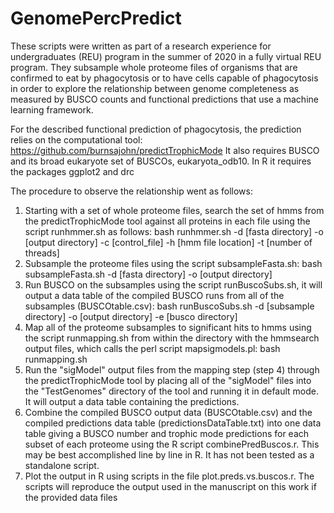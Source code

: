 # GenomePercPredict

These scripts were written as part of a research experience for undergraduates (REU) program in the summer of 2020 in a fully virtual REU program. They subsample whole proteome files of organisms that are confirmed to eat by phagocytosis or to have cells capable of phagocytosis in order to explore the relationship between genome completeness as measured by BUSCO counts and functional predictions that use a machine learning framework.

For the described functional prediction of phagocytosis, the prediction relies on the computational tool: https://github.com/burnsajohn/predictTrophicMode
It also requires BUSCO and its broad eukaryote set of BUSCOs, eukaryota_odb10.
In R it requires the packages ggplot2 and drc

The procedure to observe the relationship went as follows:

1) Starting with a set of whole proteome files, search the set of hmms from the predictTrophicMode tool against all proteins in each file using the script runhmmer.sh as follows: bash runhmmer.sh -d [fasta directory] -o [output directory] -c [control_file] -h [hmm file location] -t [number of threads]
2) Subsample the proteome files using the script subsampleFasta.sh: bash subsampleFasta.sh -d [fasta directory] -o [output directory]
3) Run BUSCO on the subsamples using the script runBuscoSubs.sh, it will output a data table of the compiled BUSCO runs from all of the subsamples (BUSCOtable.csv): bash runBuscoSubs.sh -d [subsample directory] -o [output directory] -e [busco directory]
4) Map all of the proteome subsamples to significant hits to hmms using the script runmapping.sh from within the directory with the hmmsearch output files, which calls the perl script mapsigmodels.pl: bash runmapping.sh
5) Run the "sigModel" output files from the mapping step (step 4) through the predictTrophicMode tool by placing all of the "sigModel" files into the "TestGenomes" directory of the tool and running it in default mode. It will output a data table containing the predictions.
6) Combine the compiled BUSCO output data (BUSCOtable.csv) and the compiled predictions data table (predictionsDataTable.txt) into one data table giving a BUSCO number and trophic mode predictions for each subset of each proteome using the R script combinePredBuscos.r. This may be best accomplished line by line in R. It has not been tested as a standalone script.
7) Plot the output in R using scripts in the file plot.preds.vs.buscos.r. The scripts will reproduce the output used in the manuscript on this work if the provided data files 
